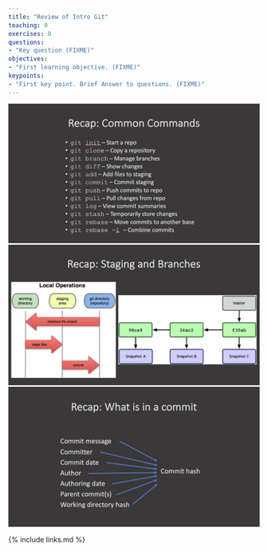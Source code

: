```yaml
---
title: "Review of Intro Git"
teaching: 0
exercises: 0
questions:
- "Key question (FIXME)"
objectives:
- "First learning objective. (FIXME)"
keypoints:
- "First key point. Brief Answer to questions. (FIXME)"
---
```

![Review 1](../fig/02-recap.png)
![Review 2](../fig/03-recap.png)
![Review 3](../fig/04-recap.png)


{% include links.md %}
